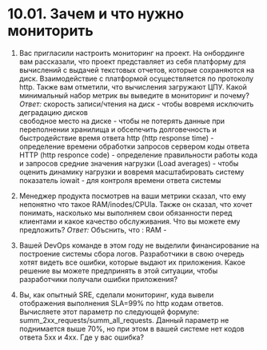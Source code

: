 # 10.01. Зачем и что нужно мониторить

1. Вас пригласили настроить мониторинг на проект. На онбординге вам рассказали, что проект представляет из себя 
платформу для вычислений с выдачей текстовых отчетов, которые сохраняются на диск. Взаимодействие с платформой 
осуществляется по протоколу http. Также вам отметили, что вычисления загружают ЦПУ. Какой минимальный набор метрик вы
выведите в мониторинг и почему?
  *Ответ:* 
  скорость записи/чтения на диск - чтобы вовремя исключить деградацию дисков   
  свободное место на диске - чтобы не потерять данные при переполнении хранилища и обсепечить долговечность и быстродействие
  время ответа http (http response time) - определение времени обработки запросов сервером
  коды ответа HTTP (http responce code) - определение правильности работы кода и запросов
  средние значения нагрузки (Load averages) - чтобы оценить динамику нагрузки и вовремя масштабировать систему
  показатель iowait - для контроля времени ответа системы

2. Менеджер продукта посмотрев на ваши метрики сказал, что ему непонятно что такое RAM/inodes/CPUla. Также он сказал, 
что хочет понимать, насколько мы выполняем свои обязанности перед клиентами и какое качество обслуживания. Что вы 
можете ему предложить?
  *Ответ:*
  Объснить, что : RAM  - 

3. Вашей DevOps команде в этом году не выделили финансирование на построение системы сбора логов. Разработчики в свою 
очередь хотят видеть все ошибки, которые выдают их приложения. Какое решение вы можете предпринять в этой ситуации, 
чтобы разработчики получали ошибки приложения?

3. Вы, как опытный SRE, сделали мониторинг, куда вывели отображения выполнения SLA=99% по http кодам ответов. 
Вычисляете этот параметр по следующей формуле: summ_2xx_requests/summ_all_requests. Данный параметр не поднимается выше 
70%, но при этом в вашей системе нет кодов ответа 5xx и 4xx. Где у вас ошибка?
